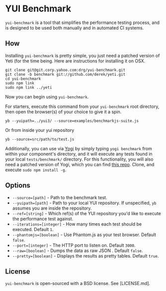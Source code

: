 # YUI Benchmark

`yui-benchmark` is a tool that simplifies the performance testing process, and
is designed to be used both manually and in automated CI systems.

## How

Installing `yui-benchmark` is pretty simple, you just need a patched version
of Yeti (for the time being.  Here are instructions for installing it on OSX.

	git clone git@git.corp.yahoo.com:drg/yui-benchmark.git
	git clone -b benchmark git://github.com/derek/yeti.git
	cd yui-benchmark
	sudo npm link
	sudo npm link ../yeti

Now you can begin using `yui-benchmark`.

For starters, execute this command from your `yui-benchmark` root directory,
then open the browser(s) of your choice to give it a spin.

	yb --yuipath=../yui3/ --source=examples/benchmarkjs-suite.js

Or from inside your yui repository

	yb --source=src/path/to/test.js

Additionally, you can use via [Yogi](https://github.com/yui/yogi) by
simply typing `yogi benchmark` from within your component's directory,
and it will execute any tests found in your local `tests/benchmark/` directory.
For this functionality, you will also need a patched version of Yogi,
which you can find [this repo](https://github.com/derek/yogi/).
Clone, and execute `sudo npm install -g`.

## Options
* ``--source=[path]`` - Path to the benchmark test.
* ``--yuipath=[path]`` - Path to your local YUI repository. If unspecified, `yb` assumes you are inside the repository.
* ``--ref=[string]`` - Which ref(s) of the YUI repository you'd like to execute the performance test against.
* ``--iterations=[integer]`` - How many times each test should be executed. Default `1`.
* ``--phantomjs=[boolean]`` - Use Phantom.js as your test browser. Default `false`.
* ``--port=[integer]`` - The HTTP port to listen on. Default `3000`.
* ``--raw=[boolean]`` - Dumps the data as raw JSON . Default `false`.
* ``--pretty=[boolean]`` - Displays the results as pretty tables. Default `true`.

## License
`yui-benchmark` is open-sourced with a BSD license.  See [LICENSE.md].
